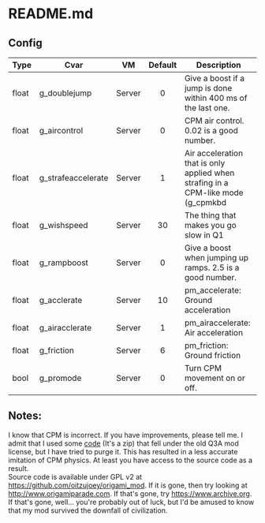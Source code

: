 
# README.md 

## Config

| Type | Cvar | VM | Default | Description |
|-------|-----------------------|--------|:-------:|------------------------------------------------|
| float | g_doublejump | Server | 0 | Give a boost if a jump is done within 400 ms of the last one. |
| float | g_aircontrol | Server | 0 | CPM air control. 0.02 is a good number. |
| float | g_strafeaccelerate | Server | 1 | Air acceleration that is only applied when strafing in a CPM-like mode (g_cpmkbd || g_orikbd) |
| float | g_wishspeed | Server | 30 | The thing that makes you go slow in Q1 |
| float | g_rampboost | Server | 0 | Give a boost when jumping up ramps. 2.5 is a good number. |
| float | g_acclerate | Server | 10 | pm_accelerate: Ground acceleration |
| float | g_airacclerate | Server | 1 | pm_airaccelerate: Air acceleration |
| float | g_friction | Server | 6 | pm_friction: Ground friction |
| bool | g_promode | Server | 0 | Turn CPM movement on or off. |

## Notes:
I know that CPM is incorrect. If you have improvements, please tell me. I admit that I used some [code](https://web.archive.org/web/20070214143052/http://games.linuxdude.com/tamaps/archive/cpm1_dev_docs.zip) (It's a zip) that fell under the old Q3A mod license, but I have tried to purge it. This has resulted in a less accurate imitation of CPM physics. At least you have access to the source code as a result.  
Source code is available under GPL v2 at <https://github.com/oitzujoey/origami_mod>. If it is gone, then try looking at <http://www.origamiparade.com>. If that's gone, try <https://www.archive.org>. If that's gone, well... you're probably out of luck, but I'd be amused to know that my mod survived the downfall of civilization.  
